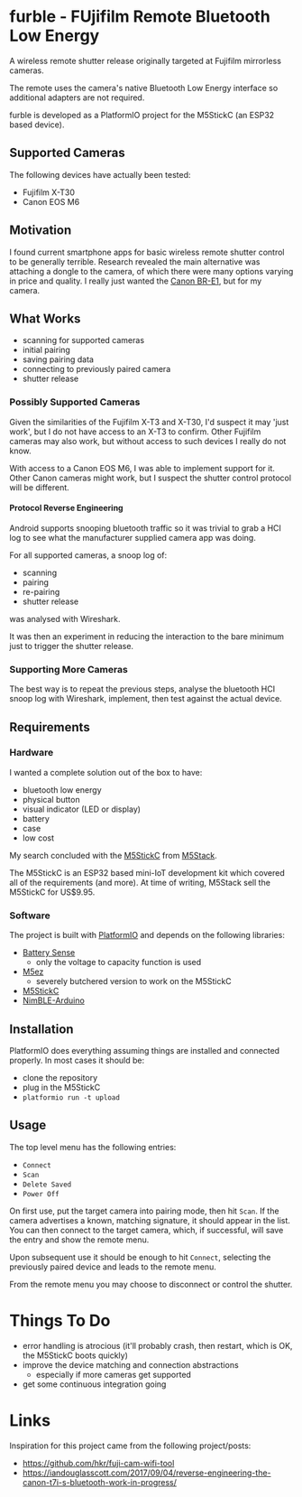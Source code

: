 # furble - FUjifilm Remote Bluetooth Low Energy

A wireless remote shutter release originally targeted at Fujifilm mirrorless
cameras.

The remote uses the camera's native Bluetooth Low Energy interface so additional
adapters are not required.

furble is developed as a PlatformIO project for the M5StickC (an ESP32 based
device).

## Supported Cameras

The following devices have actually been tested:
- Fujifilm X-T30
- Canon EOS M6

## Motivation

I found current smartphone apps for basic wireless remote shutter control to be
generally terrible.
Research revealed the main alternative was attaching a dongle to the camera, of
which there were many options varying in price and quality.
I really just wanted the [Canon
BR-E1](https://www.eos-magazine.com/articles/remotes/br-e1-canon-bluetooth-remote.html),
but for my camera.

## What Works

- scanning for supported cameras
- initial pairing
- saving pairing data
- connecting to previously paired camera
- shutter release

### Possibly Supported Cameras

Given the similarities of the Fujifilm X-T3 and X-T30, I'd suspect it may 'just
work', but I do not have access to an X-T3 to confirm.
Other Fujifilm cameras may also work, but without access to such devices I
really do not know.

With access to a Canon EOS M6, I was able to implement support for it. Other
Canon cameras might work, but I suspect the shutter control protocol will be
different.

#### Protocol Reverse Engineering

Android supports snooping bluetooth traffic so it was trivial to grab a HCI log
to see what the manufacturer supplied camera app was doing.

For all supported cameras, a snoop log of:
- scanning
- pairing
- re-pairing
- shutter release

was analysed with Wireshark.

It was then an experiment in reducing the interaction to the bare minimum just
to trigger the shutter release.

### Supporting More Cameras

The best way is to repeat the previous steps, analyse the bluetooth HCI snoop
log with Wireshark, implement, then test against the actual device.

## Requirements

### Hardware

I wanted a complete solution out of the box to have:
- bluetooth low energy
- physical button
- visual indicator (LED or display)
- battery
- case
- low cost

My search concluded with the [M5StickC](https://m5stack.com/products/stick-c)
from [M5Stack](https://m5stack.com).

The M5StickC is an ESP32 based mini-IoT development kit which covered all of the
requirements (and more). At time of writing, M5Stack sell the M5StickC for
US$9.95.

### Software

The project is built with [PlatformIO](https://platformio.org) and depends on
the following libraries:
- [Battery Sense](https://github.com/rlogiacco/BatterySense)
  - only the voltage to capacity function is used
- [M5ez](https://github.com/M5ez/M5ez)
  - severely butchered version to work on the M5StickC
- [M5StickC](https://github.com/m5stack/M5StickC)
- [NimBLE-Arduino](https://github.com/h2zero/NimBLE-Arduino)

## Installation

PlatformIO does everything assuming things are installed and connected properly.
In most cases it should be:
- clone the repository
- plug in the M5StickC
- `platformio run -t upload`

## Usage

The top level menu has the following entries:
- `Connect`
- `Scan`
- `Delete Saved`
- `Power Off`

On first use, put the target camera into pairing mode, then hit `Scan`. If the
camera advertises a known, matching signature, it should appear in the list.
You can then connect to the target camera, which, if successful, will save the
entry and show the remote menu.

Upon subsequent use it should be enough to hit `Connect`, selecting the
previously paired device and leads to the remote menu.

From the remote menu you may choose to disconnect or control the shutter.

# Things To Do
- error handling is atrocious (it'll probably crash, then restart, which is OK,
  the M5StickC boots quickly)
- improve the device matching and connection abstractions
  - especially if more cameras get supported
- get some continuous integration going

# Links

Inspiration for this project came from the following project/posts:
- https://github.com/hkr/fuji-cam-wifi-tool
- https://iandouglasscott.com/2017/09/04/reverse-engineering-the-canon-t7i-s-bluetooth-work-in-progress/
